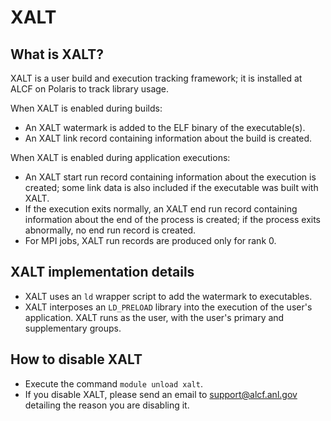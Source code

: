 # XALT

## What is XALT?

XALT is a user build and execution tracking framework; it is installed at ALCF on Polaris to track library usage.

When XALT is enabled during builds:

- An XALT watermark is added to the ELF binary of the executable(s).
- An XALT link record containing information about the build is created.
  
When XALT is enabled during application executions:

- An XALT start run record containing information about the execution is created; some link data is also included if the executable was built with XALT.
- If the execution exits normally, an XALT end run record containing information about the end of the process is created; if the process exits abnormally, no end run record is created.
- For MPI jobs, XALT run records are produced only for rank 0.

## XALT implementation details

- XALT uses an `ld` wrapper script to add the watermark to executables.
- XALT interposes an `LD_PRELOAD` library into the execution of the user's application. XALT runs as the user, with the user's primary and supplementary groups.

## How to disable XALT

- Execute the command `module unload xalt`.
- If you disable XALT, please send an email to [support@alcf.anl.gov](mailto:support@alcf.anl.gov) detailing the reason you are disabling it.